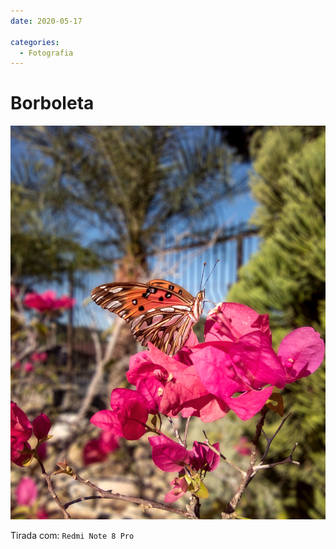 ```yaml
---
date: 2020-05-17

categories:
  - Fotografia
---
```


# Borboleta

![](./20200517_borboleta/IMG_20200517_142723-Editar-4.jpg)

Tirada com: `Redmi Note 8 Pro`

